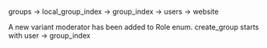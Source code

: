 groups -> local_group_index -> group_index -> users -> website

A new variant moderator has been added to Role enum. create_group starts with user -> group_index
